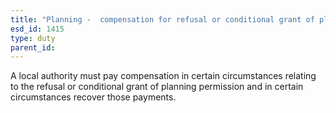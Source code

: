 ```yaml
---
title: "Planning -  compensation for refusal or conditional grant of planning permission"
esd_id: 1415
type: duty
parent_id:  
---
```


A local authority must pay compensation in certain circumstances relating to the refusal or conditional grant of planning permission and in certain circumstances recover those payments.

